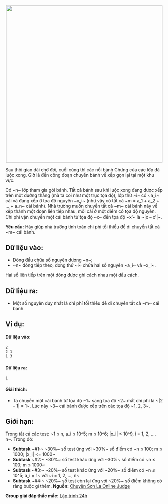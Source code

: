 <center><img src="/images/problems/377/CAKESTACK.png" width=500px></center>

Sau thời gian dài chờ đợi, cuối cùng thì các nồi bánh Chưng của các lớp đã luộc xong. Giờ là đến công đoạn chuyển bánh về xếp gọn lại tại một khu vực.

Có ~n~ lớp tham gia gói bánh. Tất cả bánh sau khi luộc xong đang được xếp trên một đường thẳng (mà ta coi như một trục tọa độ), lớp thứ ~i~ có ~a_i~ cái và đang xếp ở tọa độ nguyên ~x_i~ (như vậy có tất cả ~m = a_1 + a_2 + ... + a_n~ cái bánh). Nhà trường muốn chuyển tất cả ~m~ cái bánh này về xếp thành một đoạn liên tiếp nhau, mỗi cái ở một điểm có tọa độ nguyên. Chi phí vận chuyển một cái bánh từ tọa độ ~x~ đến tọa độ ~x’~ là ~|x – x’|~.

**Yêu cầu:** Hãy giúp nhà trường tính toán chi phí tối thiểu để di chuyển tất cả ~m~ cái bánh.

## Dữ liệu vào:
- Dòng đầu chứa số nguyên dương ~n~;
- ~n~ dòng tiếp theo, dong thứ ~i~ chứa hai số nguyên ~a_i~ và ~x_i~.

Hai số liên tiếp trên một dòng được ghi cách nhau một dấu cách.

## Dữ liệu ra:
- Một số nguyên duy nhất là chi phí tối thiểu để di chuyển tất cả ~m~ cái bánh.

## Ví dụ:
#### Dữ liệu vào:
```
2
2 1
1 3
```

#### Dữ liệu ra:
```
1
```

#### Giải thích:
- Ta chuyển một cái bánh từ tọa độ ~1~ sang tọa độ ~2~ mất chi phí là ~|2 – 1| = 1~. Lúc này ~3~ cái bánh được xếp trên các tọa độ ~1, 2, 3~.

## Giới hạn:
Trong tất cả các test: ~1 ≤ n, a_i ≤ 10^5; m ≤ 10^6; |x_i| ≤ 10^9, i = 1, 2, …, n~. Trong đó:
- **Subtask** ~\#1:~ ~30\%~ số test ứng với ~30\%~ số điểm có ~n ≤ 100; m ≤ 1000; |x_i| <= 1000~
- **Subtask** ~\#2:~ ~30\%~ số test khác ứng với ~30\%~ số điểm có ~n ≤ 100; m ≤ 1000~
- **Subtask** ~\#3:~ ~20\%~ số test khác ứng với ~20\%~ số điểm có ~n ≤ 10^5; a_i = 1~ với ~i = 1, 2, …, n~
- **Subtask** ~\#4:~ ~20\%~ số test còn lại ứng với ~20\%~ số điểm không có ràng buộc gì thêm.
**Nguồn:** [Chuyên Sơn La Online Judge](http://csloj.ddns.net/)

**Group giải đáp thắc mắc:** [Lập trình 24h](https://www.facebook.com/groups/1386904321519984)